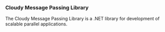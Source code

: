 ### Cloudy Message Passing Library

The Cloudy Message Passing Library is a .NET library for development of scalable parallel applications.